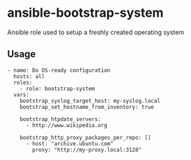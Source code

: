 # ansible-bootstrap-system
Ansible role used to setup a freshly created operating system

## Usage

    - name: Do OS-ready configuration
      hosts: all
      roles:
        - role: bootstrap-system
      vars:
        bootstrap_syslog_target_host: my-syslog.local
        bootstrap_set_hostname_from_inventory: true

        bootstrap_htpdate_servers:
          - http://www.wikipedia.org

        bootstrap_http_proxy_packages_per_repo: []
          - host: "archive.ubuntu.com"
            proxy: "http://my-proxy.local:3128"
